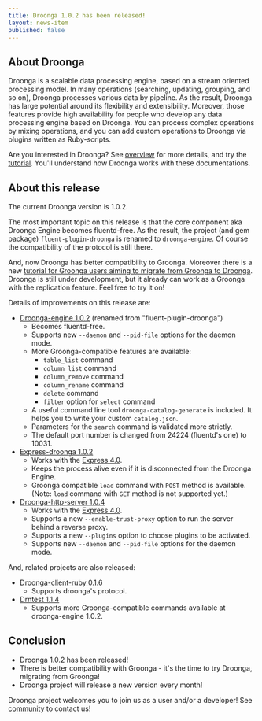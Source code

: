 ```yaml
---
title: Droonga 1.0.2 has been released!
layout: news-item
published: false
---
```


## About Droonga

Droonga is a scalable data processing engine, based on a stream oriented processing model. In many operations (searching, updating, grouping, and so on), Droonga processes various data by pipeline. As the result, Droonga has large potential around its flexibility and extensibility. Moreover, those features provide high availability for people who develop any data processing engine based on Droonga. You can process complex operations by mixing operations, and you can add custom operations to Droonga via plugins written as Ruby-scripts.

Are you interested in Droonga? See [overview](/overview/) for more details, and try the [tutorial](/tutorial/). You'll understand how Droonga works with these documentations.

## About this release

The current Droonga version is 1.0.2.

The most important topic on this release is that the core component aka Droonga Engine becomes fluentd-free.
As the result, the project (and gem package) `fluent-plugin-droonga` is renamed to `droonga-engine`.
Of course the compatibility of the protocol is still there.

And, now Droonga has better compatibility to Groonga.
Moreover there is a new [tutorial for Groonga users aiming to migrate from Groonga to Droonga][groonga-tutorial].
Droonga is still under development, but it already can work as a Groonga with the replication feature.
Feel free to try it on!

Details of improvements on this release are:

 * [Droonga-engine 1.0.2][droonga-engine] (renamed from "fluent-plugin-droonga")
   * Becomes fluentd-free.
   * Supports new `--daemon` and `--pid-file` options for the daemon mode.
   * More Groonga-compatible features are available:
     * `table_list` command
     * `column_list` command
     * `column_remove` command
     * `column_rename` command
     * `delete` command
     * `filter` option for `select` command
   * A useful command line tool `droonga-catalog-generate` is included.
     It helps you to write your custom `catalog.json`.
   * Parameters for the `search` command is validated more strictly.
   * The default port number is changed from 24224 (fluentd's one) to 10031.
 * [Express-droonga 1.0.2][express-droonga]
   * Works with the [Express 4.0](http://expressjs.com/).
   * Keeps the process alive even if it is disconnected from the Droonga Engine.
   * Groonga compatible `load` command with `POST` method is available.
     (Note: `load` command with `GET` method is not supported yet.)
 * [Droonga-http-server 1.0.4][droonga-http-server]
   * Works with the [Express 4.0](http://expressjs.com/).
   * Supports a new `--enable-trust-proxy` option to run the server behind a reverse proxy.
   * Supports a new `--plugins` option to choose plugins to be activated.
   * Supports new `--daemon` and `--pid-file` options for the daemon mode.

And, related projects are also released:

 * [Droonga-client-ruby 0.1.6][droonga-client-ruby]
   * Supports droonga's protocol.
 * [Drntest 1.1.4][drntest]
   * Supports more Groonga-compatible commands available at droonga-engine 1.0.2.

## Conclusion

 * Droonga 1.0.2 has been released!
 * There is better compatibility with Groonga - it's the time to try Droonga, migrating from Groonga!
 * Droonga project will release a new version every month!

Droonga project welcomes you to join us as a user and/or a developer! See [community][] to contact us!

  [community]: /community/
  [groonga-tutorial]: /tutorial/groonga/
  [droonga-engine]: https://github.com/droonga/droonga-engine
  [express-droonga]: https://github.com/droonga/express-droonga
  [droonga-http-server]: https://github.com/droonga/droonga-http-server
  [droonga-client-ruby]: https://github.com/droonga/droonga-client-ruby
  [drntest]: https://github.com/droonga/drntest
